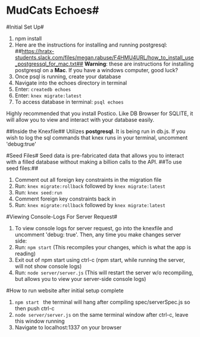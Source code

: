 # MudCats Echoes#

#Initial Set Up#
1. npm install
2. Here are the instructions for installing and running postgresql:
##https://hratx-students.slack.com/files/megan.rabuse/F4HMU4URL/how_to_install_use_postgressql_for_mac.txt##
**Warning**: these are instructions for installing postgresql on a **Mac**. If you have a windows computer, good luck?
3. Once psql is running, create your database
 1. Navigate into the echoes directory in terminal
 2. Enter: ``` createdb echoes ```
 3. Enter: ``` knex migrate:latest ```
4. To access database in terminal: ``` psql echoes ``` 

Highly recommended that you install Postico. Like DB Browser for SQLITE, it will allow you to view and interact with your database easily.

##Inside the Knexfile##
Utilizes **postgresql**. It is being run in db.js. If you wish to log the sql commands that knex runs in your terminal, uncomment 'debug:true'

#Seed Files#
Seed data is pre-fabricated data that allows you to interact with a filled database without making a billion calls to the API.
##To use seed files:##
1. Comment out all foreign key constraints in the migration file
2. Run: ``` knex migrate:rollback ``` followed by ``` knex migrate:latest ```
3. Run: ``` knex seed:run ```
4. Comment foreign key constraints back in
5. Run: ``` knex migrate:rollback ``` followed by ``` knex migrate:latest ```

#Viewing Console-Logs For Server Request#
1. To view console logs for server request, go into the knexfile and uncomment 'debug: true'. Then, any time you make changes server side:
2. Run: ``` npm start ``` (This recompiles your changes, which is what the app is reading)
3. Exit out of npm start using ctrl-c (npm start, while running the server, will not show console logs)
4. Run: ``` node server/server.js ``` (This will restart the server w/o recompiling, but allows you to view your server-side console logs)

#How to run website after initial setup complete
1. ```npm start ``` the terminal will hang after compiling spec/serverSpec.js so then push ctrl-c
2. ``` node server/server.js ``` on the same terminal window after ctrl-c, leave this window running
3. Navigate to localhost:1337 on your browser